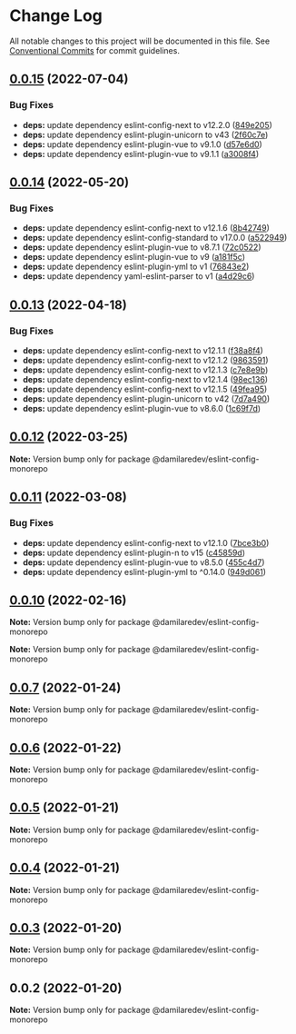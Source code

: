 # Change Log

All notable changes to this project will be documented in this file.
See [Conventional Commits](https://conventionalcommits.org) for commit guidelines.

## [0.0.15](https://github.com/dammy001/eslint-config/compare/v0.0.14...v0.0.15) (2022-07-04)


### Bug Fixes

* **deps:** update dependency eslint-config-next to v12.2.0 ([849e205](https://github.com/dammy001/eslint-config/commit/849e2053a4687848c0d2c9948b46652703d0b604))
* **deps:** update dependency eslint-plugin-unicorn to v43 ([2f60c7e](https://github.com/dammy001/eslint-config/commit/2f60c7e4fbf6338b1d829d36918c9c627e3b6342))
* **deps:** update dependency eslint-plugin-vue to v9.1.0 ([d57e6d0](https://github.com/dammy001/eslint-config/commit/d57e6d0a54998338dd73852c878bc9d726add1f5))
* **deps:** update dependency eslint-plugin-vue to v9.1.1 ([a3008f4](https://github.com/dammy001/eslint-config/commit/a3008f468665c667dd6fe48784168906af70d0d0))





## [0.0.14](https://github.com/dammy001/eslint-config/compare/v0.0.13...v0.0.14) (2022-05-20)


### Bug Fixes

* **deps:** update dependency eslint-config-next to v12.1.6 ([8b42749](https://github.com/dammy001/eslint-config/commit/8b42749bc321aab435ddc37f77ce00acce8b7c02))
* **deps:** update dependency eslint-config-standard to v17.0.0 ([a522949](https://github.com/dammy001/eslint-config/commit/a522949c58c1da98b95b67bc03f56a0f4b47d137))
* **deps:** update dependency eslint-plugin-vue to v8.7.1 ([72c0522](https://github.com/dammy001/eslint-config/commit/72c05225d16ce60ec2b36cdb6c55e8cd6796053e))
* **deps:** update dependency eslint-plugin-vue to v9 ([a181f5c](https://github.com/dammy001/eslint-config/commit/a181f5c127726cb2877ee32e0c9f6abe75b856b1))
* **deps:** update dependency eslint-plugin-yml to v1 ([76843e2](https://github.com/dammy001/eslint-config/commit/76843e28bae1680382a185d30e44915bd8a55001))
* **deps:** update dependency yaml-eslint-parser to v1 ([a4d29c6](https://github.com/dammy001/eslint-config/commit/a4d29c684a96e519a8f10f477d21bcd5f9104829))





## [0.0.13](https://github.com/dammy001/eslint-config/compare/v0.0.12...v0.0.13) (2022-04-18)


### Bug Fixes

* **deps:** update dependency eslint-config-next to v12.1.1 ([f38a8f4](https://github.com/dammy001/eslint-config/commit/f38a8f4e4d3c378e2b7bbc1b26a7aaa6c3ed2289))
* **deps:** update dependency eslint-config-next to v12.1.2 ([9863591](https://github.com/dammy001/eslint-config/commit/9863591db5d1f24baa807c2bc98083bac2e107c0))
* **deps:** update dependency eslint-config-next to v12.1.3 ([c7e8e9b](https://github.com/dammy001/eslint-config/commit/c7e8e9bacb984b9e38d40d1b17dd77ead2c5c071))
* **deps:** update dependency eslint-config-next to v12.1.4 ([98ec136](https://github.com/dammy001/eslint-config/commit/98ec136590203dab0154c598a380fd9b517b4218))
* **deps:** update dependency eslint-config-next to v12.1.5 ([49fea95](https://github.com/dammy001/eslint-config/commit/49fea95b5b4b5451b302d1448d74eb59246d1fda))
* **deps:** update dependency eslint-plugin-unicorn to v42 ([7d7a490](https://github.com/dammy001/eslint-config/commit/7d7a490584c6389bed7f01fe1ec44a3c6e8886bc))
* **deps:** update dependency eslint-plugin-vue to v8.6.0 ([1c69f7d](https://github.com/dammy001/eslint-config/commit/1c69f7d082ba235f926a5963121d01d906164ced))





## [0.0.12](https://github.com/dammy001/eslint-config/compare/v0.0.11...v0.0.12) (2022-03-25)

**Note:** Version bump only for package @damilaredev/eslint-config-monorepo





## [0.0.11](https://github.com/dammy001/eslint-config/compare/v0.0.10...v0.0.11) (2022-03-08)


### Bug Fixes

* **deps:** update dependency eslint-config-next to v12.1.0 ([7bce3b0](https://github.com/dammy001/eslint-config/commit/7bce3b014ccb8dc3a602de45eb74d02e21e6bf21))
* **deps:** update dependency eslint-plugin-n to v15 ([c45859d](https://github.com/dammy001/eslint-config/commit/c45859d4f512cb8d03e05e0f5c458f43603ea1e6))
* **deps:** update dependency eslint-plugin-vue to v8.5.0 ([455c4d7](https://github.com/dammy001/eslint-config/commit/455c4d734344b3d3f61ac6ec802f51c937c17d55))
* **deps:** update dependency eslint-plugin-yml to ^0.14.0 ([949d061](https://github.com/dammy001/eslint-config/commit/949d06101c497977088f4ff58f0d5d2a54eb1691))





## [0.0.10](https://github.com/dammy001/eslint-config/compare/v0.0.8...v0.0.10) (2022-02-16)

**Note:** Version bump only for package @damilaredev/eslint-config-monorepo







**Note:** Version bump only for package @damilaredev/eslint-config-monorepo





## [0.0.7](https://github.com/dammy001/eslint-config/compare/v0.0.6...v0.0.7) (2022-01-24)

**Note:** Version bump only for package @damilaredev/eslint-config-monorepo





## [0.0.6](https://github.com/dammy001/eslint-config/compare/v0.0.5...v0.0.6) (2022-01-22)

**Note:** Version bump only for package @damilaredev/eslint-config-monorepo





## [0.0.5](https://github.com/dammy001/eslint-config/compare/v0.0.4...v0.0.5) (2022-01-21)

**Note:** Version bump only for package @damilaredev/eslint-config-monorepo





## [0.0.4](https://github.com/dammy001/eslint-config/compare/v0.0.3...v0.0.4) (2022-01-21)

**Note:** Version bump only for package @damilaredev/eslint-config-monorepo





## [0.0.3](https://github.com/dammy001/eslint-config/compare/v0.0.2...v0.0.3) (2022-01-20)

**Note:** Version bump only for package @damilaredev/eslint-config-monorepo





## 0.0.2 (2022-01-20)

**Note:** Version bump only for package @damilaredev/eslint-config-monorepo

